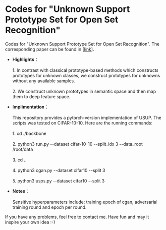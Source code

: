 # Codes for "Unknown Support Prototype Set for Open Set Recognition"
Codes for "Unknown Support Prototype Set for Open Set Recognition". The corresponding paper can be found in \[[link](https://link.springer.com/article/10.1007/s11263-025-02384-9)\]. <br>
* **Highlights**：<br><br>1. In contrast with classical prototype-based methods which constructs prototypes for unknown classes, we construct prototypes for unknowns without any available samples.<br><br>2. We construct unknown prototypes in semantic space and then map them to deep feature space.
* **Implimentation**：<br><br>This repository provides a pytorch-version implementation of USUP. The scripts was tested on CIFAR-10-10. Here are the running commands:<br><br>1. cd ./backbone<br><br>2. python3 run.py --dataset cifar-10-10 --split_idx 3  --data_root /root/data<br><br>3. cd ..<br><br>4. python3 cgan.py --dataset cifar10 --split 3<br><br>5. python3 usps.py --dataset cifar10 --split 3<br>


* **Notes**：<br><br>Sensitive hyperparameters include: training epoch of cgan, adversarial training round and epoch per round.
 
If you have any problems, feel free to contact me. Have fun and may it inspire your own idea :-)

